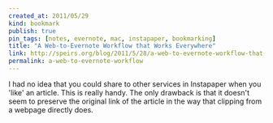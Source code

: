 ```yaml
---
created_at: 2011/05/29
kind: bookmark
publish: true
pin_tags: [notes, evernote, mac, instapaper, bookmarking]
title: "A Web-to-Evernote Workflow that Works Everywhere"
link: http://speirs.org/blog/2011/5/28/a-web-to-evernote-workflow-that-works-everywhere.html
permalink: a-web-to-evernote-workflow
---
```


I had no idea that you could share to other services in Instapaper when you 'like' an article. This is really handy. The only drawback is that it doesn't seem to preserve the original link of the article in the way that clipping from a webpage directly does.
